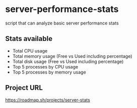 # server-performance-stats
script that can analyze basic server performance stats

## Stats available
- Total CPU usage
- Total memory usage (Free vs Used including percentage)
- Total disk usage (Free vs Used including percentage)
- Top 5 processes by CPU usage
- Top 5 processes by memory usage

## Project URL
https://roadmap.sh/projects/server-stats